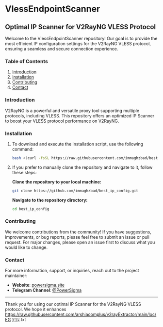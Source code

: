 # VlessEndpointScanner

## Optimal IP Scanner for V2RayNG VLESS Protocol

Welcome to the VlessEndpointScanner repository! Our goal is to provide the most efficient IP configuration settings for the V2RayNG VLESS protocol, ensuring a seamless and secure connection experience.

### Table of Contents

1. [Introduction](#introduction)
2. [Installation](#installation)
3. [Contributing](#contributing)
4. [Contact](#contact)

### Introduction

V2RayNG is a powerful and versatile proxy tool supporting multiple protocols, including VLESS. This repository offers an optimized IP Scanner to boost your VLESS protocol performance on V2RayNG.

### Installation

1. To download and execute the installation script, use the following command:
    ```bash
    bash <(curl -fsSL https://raw.githubusercontent.com/immaghzbad/best_ip_config/main/install.sh)
    ```

2. If you prefer to manually clone the repository and navigate to it, follow these steps:

    **Clone the repository to your local machine:**
    ```bash
    git clone https://github.com/immaghzbad/best_ip_config.git
    ```

    **Navigate to the repository directory:**
    ```bash
    cd best_ip_config
    ```

### Contributing

We welcome contributions from the community! If you have suggestions, improvements, or bug reports, please feel free to submit an issue or pull request. For major changes, please open an issue first to discuss what you would like to change.

### Contact

For more information, support, or inquiries, reach out to the project maintainer:

- **Website**: [powersigma.site](https://powersigma.site)
- **Telegram Channel**: [@PowerSigma](https://t.me/PowerSigma)
---

Thank you for using our optimal IP Scanner for the V2RayNG VLESS protocol. We hope it enhances 
https://raw.githubusercontent.com/arshiacomplus/v2rayExtractor/main/loc/EG 🇪🇬.txt